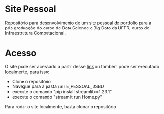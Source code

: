 # Site Pessoal
Repositório para desenvolvimento de um site pessoal de portfolio para a pós graduação do curso de Data Science e Big Data da UFPR, curso de Infraestrutura Computacional.

# Acesso

O site pode ser acessado a partir desse [link](https://henriquemsferreira.streamlit.app/) ou também pode ser executado localmente, para isso:

- Clone o repositório
- Navegue para a pasta /SITE_PESSOAL_DSBD
- execute o comando "pip install streamlit==1.23.1"
- execute o comando "streamlit run Home.py"

Para rodar o site localmente, basta clonar o repositório
